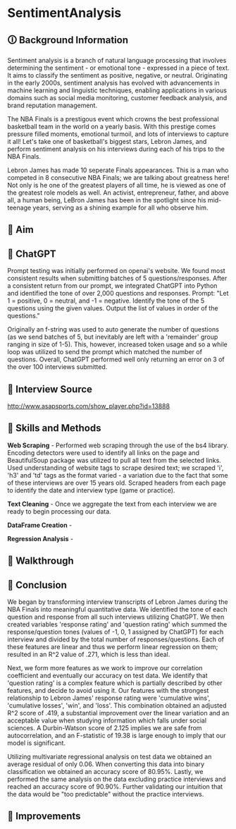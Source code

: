 # SentimentAnalysis
## 🛈 Background Information
Sentiment analysis is a branch of natural language processing that involves determining the sentiment - or emotional tone - expressed in a piece of text. It aims to classify the sentiment as positive, negative, or neutral. Originating in the early 2000s, sentiment analysis has evolved with advancements in machine learning and linguistic techniques, enabling applications in various domains such as social media monitoring, customer feedback analysis, and brand reputation management.

The NBA Finals is a prestigous event which crowns the best professional basketball team in the world on a yearly basis. With this prestige comes pressure filled moments, emotional turmoil, and lots of interviews to capture it all! Let's take one of basketball's biggest stars, Lebron James, and perform sentiment analysis on his interviews during each of his trips to the NBA Finals. 

Lebron James has made 10 seperate Finals appearances. This is a man who competed in 8 consecutive NBA Finals; we are talking about greatness here! Not only is he one of the greatest players of all time, he is viewed as one of the greatest role models as well. An activist, entrepreneur, father, and above all, a human being, LeBron James has been in the spotlight since his mid-teenage years, serving as a shining example for all who observe him.

## 🎯 Aim


## :robot: ChatGPT
Prompt testing was initially performed on openai's website. We found most consistent results when submitting batches of 5 questions/responses. After a consistent return from our prompt, we integrated ChatGPT into Python and identified the tone of over 2,000 questions and responses. Prompt: "Let 1 = positive, 0 = neutral, and -1 = negative. Identify the tone of the 5 questions using the given values. Output the list of values in order of the questions."

Originally an f-string was used to auto generate the number of questions (as we send batches of 5, but inevitably are left with a 'remainder' group ranging in size of 1-5). This, however, increased token usage and so a while loop was utilized to send the prompt which matched the number of questions. Overall, ChatGPT performed well only returning an error on 3 of the over 100 interviews submitted. 

## :mag_right: Interview Source
http://www.asapsports.com/show_player.php?id=13888

## :triangular_ruler: Skills and Methods
**Web Scraping** - Performed web scraping through the use of the bs4 library. Encoding detectors were used to identify all links on the page and BeautifulSoup package was utilized to pull all text from the selected links. Used understanding of website tags to scrape desired text; we scraped 'i', 'h3' and 'td' tags as the format varied - a variation due to the fact that some of these interviews are over 15 years old. Scraped headers from each page to identify the date and interview type (game or practice).       

**Text Cleaning** - Once we aggregate the text from each interview we are ready to begin processing our data.  

**DataFrame Creation** -

**Regression Analysis** - 

## :children_crossing: Walkthrough 

## :closed_book: Conclusion
We began by transforming interview transcripts of Lebron James during the NBA Finals into meaningful quantitative data. We identified the tone of each question and response from all such interviews utilizing ChatGPT. We then created variables 'response rating' and 'question rating' which summed the response/question tones (values of -1, 0, 1 assigned by ChatGPT) for each interview and divided by the total number of responses/questions. Each of these features are linear and thus we perform linear regression on them; resulted in an R^2 value of .271, which is less than ideal.

Next, we form more features as we work to improve our correlation coefficient and eventually our accuracy on test data. We identify that 'question rating' is a complex feature which is partially described by other features, and decide to avoid using it. Our features with the strongest relationship to Lebron James' response rating were 'cumulative wins', 'cumulative losses', 'win', and 'loss'. This combination obtained an adjusted R^2 score of .419, a substantial improvement over the linear variation and an acceptable value when studying information which falls under social sciences. A Durbin-Watson score of 2.125 implies we are safe from autocorrelation, and an F-statistic of 19.38 is large enough to imply that our model is significant. 

Utilizing multivariate regressional analysis on test data we obtained an average residual of only 0.06. When converting this data into binary classification we obtained an accuracy score of 80.95%. Lastly, we performed the same analysis on the data excluding practice interviews and reached an accuracy score of 90.90%. Further validating our intuition that the data would be "too predictable" without the practice interviews.

## :construction: Improvements
